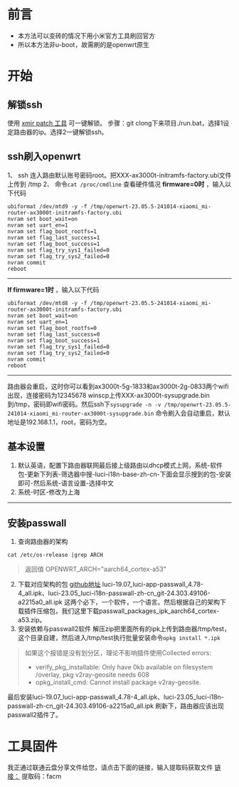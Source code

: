 # 前言 
- 本方法可以变砖的情况下用小米官方工具刷回官方
- 所以本方法非u-boot，故需刷的是openwrt原生

# 开始
## 解锁ssh
使用 [xmir patch 工具](https://github.com/openwrt-xiaomi/xmir-patcher) 可一键解锁。
步骤：git clong下来项目./run.bat，选择1设定路由器的ip。选择2一键解锁ssh。

## ssh刷入openwrt
1、 ssh 连入路由默认账号密码root。把XXX-ax3000t-initramfs-factory.ubi文件上传到 /tmp
2、 命令` cat /proc/cmdline ` 查看硬件情况
  **firmware=0时** ，输入以下代码
 ```
ubiformat /dev/mtd9 -y -f /tmp/openwrt-23.05.5-241014-xiaomi_mi-router-ax3000t-initramfs-factory.ubi
nvram set boot_wait=on
nvram set uart_en=1
nvram set flag_boot_rootfs=1
nvram set flag_last_success=1
nvram set flag_boot_success=1
nvram set flag_try_sys1_failed=0
nvram set flag_try_sys2_failed=0
nvram commit
reboot
```
---

**If firmware=1时** ，输入以下代码
```
ubiformat /dev/mtd8 -y -f /tmp/openwrt-23.05.5-241014-xiaomi_mi-router-ax3000t-initramfs-factory.ubi
nvram set boot_wait=on
nvram set uart_en=1
nvram set flag_boot_rootfs=0
nvram set flag_last_success=0
nvram set flag_boot_success=1
nvram set flag_try_sys1_failed=0
nvram set flag_try_sys2_failed=0
nvram commit
reboot
```
---
路由器会重启，这时你可以看到ax3000t-5g-1833和ax3000t-2g-0833两个wifi出现，连接密码为12345678
winscp上传XXX-ax3000t-sysupgrade.bin到/tmp，密码即wifi密码。然后ssh下` sysupgrade -n -v /tmp/openwrt-23.05.5-241014-xiaomi_mi-router-ax3000t-sysupgrade.bin ` 命令刷入会自动重启，默认地址是192.168.1.1，root，密码为空。
## 基本设置
1. 默认英语，配置下路由器联网最后接上级路由以dhcp模式上网，系统-软件包-更新下列表-筛选器中搜-luci-i18n-base-zh-cn-下面会显示搜到的包-安装即可-然后系统-语言设置-选择中文
2. 系统-时区-修改为上海
---
## 安装passwall
1. 查询路由器的架构
```
cat /etc/os-release |grep ARCH
```
> 返回值 OPENWRT_ARCH="aarch64_cortex-a53"
2. 下载对应架构的包
[github地址](https://github.com/xiaorouji/openwrt-passwall/releases)
luci-19.07_luci-app-passwall_4.78-4_all.ipk、luci-23.05_luci-i18n-passwall-zh-cn_git-24.303.49106-a2215a0_all.ipk 这两个必下，一个软件，一个语言。然后根据自己的架构下载插件压缩包，我们这里下载passwall_packages_ipk_aarch64_cortex-a53.zip。
3. 安装依赖与passwall2软件
解压zip把里面所有的ipk上传到路由器/tmp/test，这个目录自建，然后进入/tmp/test执行批量安装命令` opkg install *.ipk `
> 如果这个报错是没有划分区，理论不影响插件使用Collected errors:
> * verify_pkg_installable: Only have 0kb available on filesystem /overlay, pkg v2ray-geosite needs 608
> * opkg_install_cmd: Cannot install package v2ray-geosite.

最后安装luci-19.07_luci-app-passwall_4.78-4_all.ipk、luci-23.05_luci-i18n-passwall-zh-cn_git-24.303.49106-a2215a0_all.ipk
刷新下，路由器应该出现passwall2插件了。

# 工具固件
我正通过联通云盘分享文件给您，请点击下面的链接，输入提取码获取文件
[链接：](https://pan.wo.cn/s/1A0L4S20979)
提取码：facm